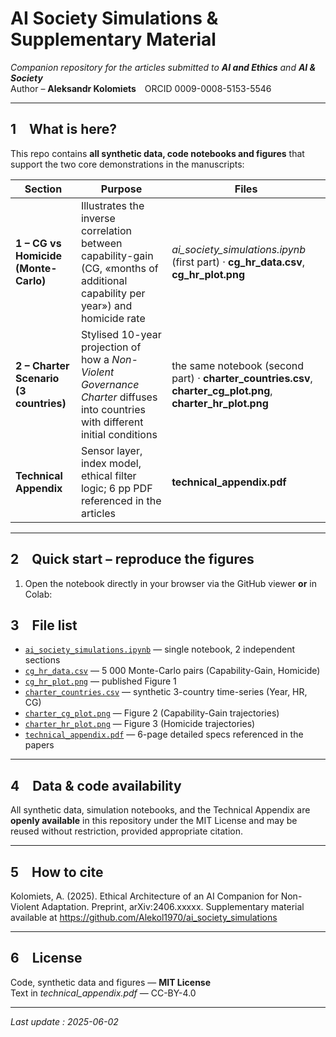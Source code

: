 # AI Society Simulations & Supplementary Material
*Companion repository for the articles submitted to **AI and Ethics** and **AI & Society***  
Author – **Aleksandr Kolomiets** ORCID 0009-0008-5153-5546

---

## 1 What is here?
This repo contains **all synthetic data, code notebooks and figures** that support the two core demonstrations in the manuscripts:

| Section | Purpose | Files |
|---------|---------|-------|
| **1 – CG vs Homicide (Monte-Carlo)** | Illustrates the inverse correlation between capability-gain (CG, «months of additional capability per year») and homicide rate | *ai_society_simulations.ipynb*  (first part)  ·  **cg_hr_data.csv**, **cg_hr_plot.png** |
| **2 – Charter Scenario (3 countries)** | Stylised 10-year projection of how a *Non-Violent Governance Charter* diffuses into countries with different initial conditions | the same notebook (second part) ·  **charter_countries.csv**, **charter_cg_plot.png**, **charter_hr_plot.png** |
| **Technical Appendix** | Sensor layer, index model, ethical filter logic; 6 pp PDF referenced in the articles | **technical_appendix.pdf** |

---

## 2 Quick start – reproduce the figures

1. Open the notebook directly in your browser via the GitHub viewer **or** in Colab:  

## 3 File list

* [`ai_society_simulations.ipynb`](ai_society_simulations.ipynb) — single notebook, 2 independent sections  
* [`cg_hr_data.csv`](cg_hr_data.csv) — 5 000 Monte-Carlo pairs (Capability-Gain, Homicide)  
* [`cg_hr_plot.png`](cg_hr_plot.png) — published Figure 1  
* [`charter_countries.csv`](charter_countries.csv) — synthetic 3-country time-series (Year, HR, CG)  
* [`charter_cg_plot.png`](charter_cg_plot.png) — Figure 2 (Capability-Gain trajectories)  
* [`charter_hr_plot.png`](charter_hr_plot.png) — Figure 3 (Homicide trajectories)  
* [`technical_appendix.pdf`](technical_appendix.pdf) — 6-page detailed specs referenced in the papers  

---

## 4 Data & code availability
All synthetic data, simulation notebooks, and the Technical Appendix are **openly available** in this repository under the MIT License and may be reused without restriction, provided appropriate citation.

---

## 5 How to cite
Kolomiets, A. (2025). Ethical Architecture of an AI Companion for Non-Violent
Adaptation. Preprint, arXiv:2406.xxxxx. Supplementary material available at
https://github.com/Alekol1970/ai_society_simulations

---

## 6 License
Code, synthetic data and figures — **MIT License**  
Text in *technical_appendix.pdf* — CC-BY-4.0

---

*Last update : 2025-06-02*
